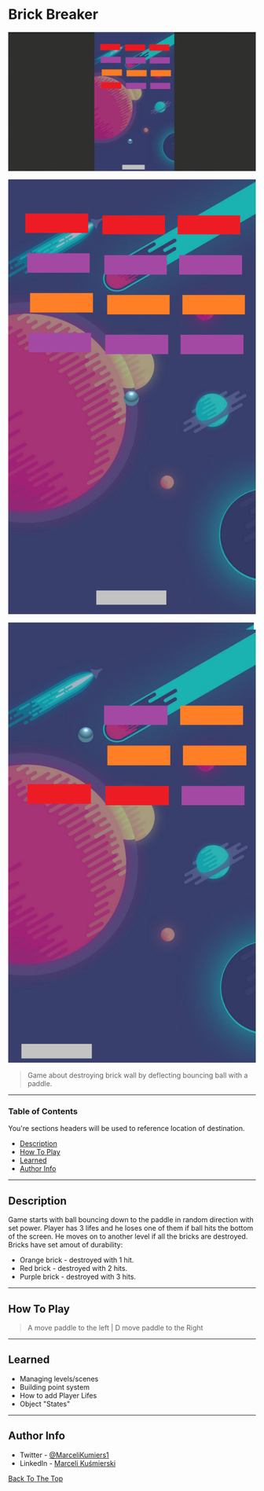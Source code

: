 # Brick Breaker

![GIF](docs/game.gif)

![1](docs/Screenshot_1.png)

![2](docs/Screenshot_2.png)

> Game about destroying brick wall by deflecting bouncing ball with a paddle.

---

### Table of Contents
You're sections headers will be used to reference location of destination.

- [Description](#description)
- [How To Play](#how-to-use)
- [Learned](#learned)
- [Author Info](#author-info)

---

## Description
Game starts with ball bouncing down to the paddle in random direction with set power. Player has 3 lifes and he loses one of them if ball hits the bottom of the screen. He moves on to another level if all the bricks are destroyed. Bricks have set amout of durability:
- Orange brick - destroyed with 1 hit.
- Red brick - destroyed with 2 hits.
- Purple brick - destroyed with 3 hits.



---

## How To Play
> A move paddle to the left | D move paddle to the Right



---

## Learned
- Managing levels/scenes
- Building point system 
- How to add Player Lifes 
- Object "States"



---


## Author Info

- Twitter - [@MarceliKumiers1](https://twitter.com/MarceliKumiers1)
- LinkedIn - [Marceli Kuśmierski](https://www.linkedin.com/in/marceli-ku%C5%9Bmierski-321969165/)

[Back To The Top](#Brick-Breaker)
